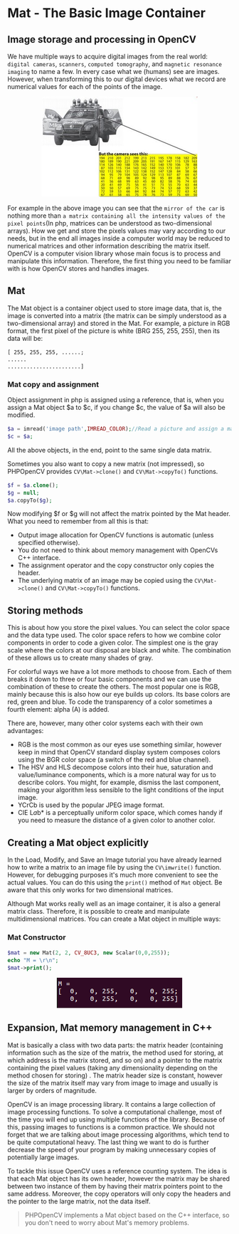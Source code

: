 # Mat - The Basic Image Container

## Image storage and processing in OpenCV

We have multiple ways to acquire digital images from the real world: `digital cameras`, `scanners`, `computed tomography`, and `magnetic resonance imaging` to name a few. 
In every case what we (humans) see are images. 
However, when transforming this to our digital devices what we record are numerical values for each of the points of the image.

<div align=center>

![MatBasicImageForComputer.jpg](../images/core/mat/MatBasicImageForComputer.jpg)

</div>

For example in the above image you can see that the `mirror of the car` is nothing more than `a matrix containing all the intensity values of the pixel points`(In php, matrices can be understood as two-dimensional arrays). 
How we get and store the pixels values may vary according to our needs, but in the end all images inside a computer world may be reduced to numerical matrices and other information describing the matrix itself.
OpenCV is a computer vision library whose main focus is to process and manipulate this information.
Therefore, the first thing you need to be familiar with is how OpenCV stores and handles images.

## Mat
The Mat object is a container object used to store image data, that is, the image is converted into a matrix (the matrix can be simply understood as a two-dimensional array) and stored in the Mat.
For example, a picture in RGB format, the first pixel of the picture is white (BRG 255, 255, 255), then its data will be:
```
[ 255, 255, 255, ......;
......
.......................]

```

### Mat copy and assignment

Object assignment in php is assigned using a reference, that is, when you assign a Mat object $a to $c, if you change $c, the value of $a will also be modified.

```php
$a = imread('image path',IMREAD_COLOR);//Read a picture and assign a matrix, $a is a Mat object
$c = $a;
```

All the above objects, in the end, point to the same single data matrix. 

Sometimes you also want to copy a new matrix (not impressed), so PHPOpenCV provides `CV\Mat->clone()` and `CV\Mat->copyTo()` functions.

```php
$f = $a.clone();
$g = null;
$a.copyTo($g);

```

Now modifying $f or $g will not affect the matrix pointed by the Mat header. What you need to remember from all this is that:

- Output image allocation for OpenCV functions is automatic (unless specified otherwise).
- You do not need to think about memory management with OpenCVs C++ interface.
- The assignment operator and the copy constructor only copies the header.
- The underlying matrix of an image may be copied using the `CV\Mat->clone()` and `CV\Mat->copyTo()` functions.

## Storing methods

This is about how you store the pixel values. You can select the color space and the data type used. The color space refers to how we combine color components in order to code a given color. The simplest one is the gray scale where the colors at our disposal are black and white. The combination of these allows us to create many shades of gray.

For colorful ways we have a lot more methods to choose from. Each of them breaks it down to three or four basic components and we can use the combination of these to create the others. The most popular one is RGB, mainly because this is also how our eye builds up colors. Its base colors are red, green and blue. To code the transparency of a color sometimes a fourth element: alpha (A) is added.

There are, however, many other color systems each with their own advantages:

- RGB is the most common as our eyes use something similar, however keep in mind that OpenCV standard display system composes colors using the BGR color space (a switch of the red and blue channel).
- The HSV and HLS decompose colors into their hue, saturation and value/luminance components, which is a more natural way for us to describe colors. You might, for example, dismiss the last component, making your algorithm less sensible to the light conditions of the input image.
- YCrCb is used by the popular JPEG image format.
- CIE L*a*b* is a perceptually uniform color space, which comes handy if you need to measure the distance of a given color to another color.

## Creating a Mat object explicitly

In the Load, Modify, and Save an Image tutorial you have already learned how to write a matrix to an image file by using the `CV\imwrite()` function. 
However, for debugging purposes it's much more convenient to see the actual values. You can do this using the `print()` method of `Mat` object. Be aware that this only works for two dimensional matrices.

Although Mat works really well as an image container, it is also a general matrix class. Therefore, it is possible to create and manipulate multidimensional matrices. You can create a Mat object in multiple ways:

### Mat Constructor

```php
$mat = new Mat(2, 2, CV_8UC3, new Scalar(0,0,255));
echo "M = \r\n";
$mat->print();
```

<div align=center>

![MatConstruct.jpg](../images/core/mat/MatConstruct.png)

</div>


## Expansion, Mat memory management in C++

Mat is basically a class with two data parts: the matrix header (containing information such as the size of the matrix, the method used for storing, at which address is the matrix stored, and so on) and a pointer to the matrix containing the pixel values (taking any dimensionality depending on the method chosen for storing) . The matrix header size is constant, however the size of the matrix itself may vary from image to image and usually is larger by orders of magnitude.

OpenCV is an image processing library. It contains a large collection of image processing functions. To solve a computational challenge, most of the time you will end up using multiple functions of the library. Because of this, passing images to functions is a common practice. We should not forget that we are talking about image processing algorithms, which tend to be quite computational heavy. The last thing we want to do is further decrease the speed of your program by making unnecessary copies of potentially large images.

To tackle this issue OpenCV uses a reference counting system. The idea is that each Mat object has its own header, however the matrix may be shared between two instance of them by having their matrix pointers point to the same address. Moreover, the copy operators will only copy the headers and the pointer to the large matrix, not the data itself.

>PHPOpenCV implements a Mat object based on the C++ interface, so you don't need to worry about Mat's memory problems.

